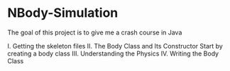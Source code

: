 # NBody-Simulation
The goal of this project is to give me a crash course in Java

I. Getting the skeleton files
II. The Body Class and Its Constructor
Start by creating a body class
III. Understanding the Physics 
IV. Writing the Body Class